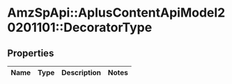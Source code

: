 # AmzSpApi::AplusContentApiModel20201101::DecoratorType

## Properties
Name | Type | Description | Notes
------------ | ------------- | ------------- | -------------

